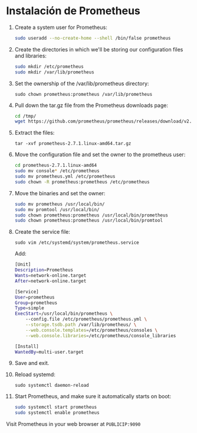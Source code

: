 # Instalación de Prometheus

1. Create a system user for Prometheus:

    ```bash
    sudo useradd --no-create-home --shell /bin/false prometheus
    ```

2. Create the directories in which we'll be storing our configuration files and libraries:

    ```bash
    sudo mkdir /etc/prometheus
    sudo mkdir /var/lib/prometheus
    ```

3. Set the ownership of the /var/lib/prometheus directory:

    ```sudo chown prometheus:prometheus /var/lib/prometheus```

4. Pull down the tar.gz file from the Prometheus downloads page:

    ``` bash
    cd /tmp/
    wget https://github.com/prometheus/prometheus/releases/download/v2.7.1/prometheus-2.7.1.linux-amd64.tar.gz
    ```

5. Extract the files:

    ```tar -xvf prometheus-2.7.1.linux-amd64.tar.gz```

6. Move the configuration file and set the owner to the prometheus user:

    ``` bash
    cd prometheus-2.7.1.linux-amd64
    sudo mv console* /etc/prometheus
    sudo mv prometheus.yml /etc/prometheus
    sudo chown -R prometheus:prometheus /etc/prometheus
    ```

7. Move the binaries and set the owner:

    ``` bash
    sudo mv prometheus /usr/local/bin/
    sudo mv promtool /usr/local/bin/
    sudo chown prometheus:prometheus /usr/local/bin/prometheus
    sudo chown prometheus:prometheus /usr/local/bin/promtool
    ```

8. Create the service file:

    ```sudo vim /etc/systemd/system/prometheus.service```

    Add:

    ```bash
    [Unit]
    Description=Prometheus
    Wants=network-online.target
    After=network-online.target

    [Service]
    User=prometheus
    Group=prometheus
    Type=simple
    ExecStart=/usr/local/bin/prometheus \
        --config.file /etc/prometheus/prometheus.yml \
        --storage.tsdb.path /var/lib/prometheus/ \
        --web.console.templates=/etc/prometheus/consoles \
        --web.console.libraries=/etc/prometheus/console_libraries

    [Install]
    WantedBy=multi-user.target
    ```

9. Save and exit.

10. Reload systemd:

    ```sudo systemctl daemon-reload```

11. Start Prometheus, and make sure it automatically starts on boot:

    ``` bash
    sudo systemctl start prometheus
    sudo systemctl enable prometheus
    ```

Visit Prometheus in your web browser at `PUBLICIP:9090`
